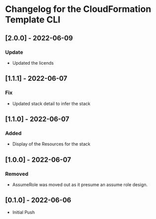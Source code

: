 # Changelog for the CloudFormation Template CLI

## [2.0.0] - 2022-06-09
### Update
- Updated the licends

## [1.1.1] - 2022-06-07
### Fix
- Updated stack detail to infer the stack

## [1.1.0] - 2022-06-07
### Added
- Display of the Resources for the stack

## [1.0.0] - 2022-06-07
### Removed
- AssumeRole was moved out as it presume an assume role design.

## [0.1.0] - 2022-06-06
- Initial Push
